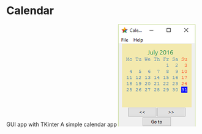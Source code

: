 # Calendar
GUI app with TKinter 
A simple calendar app
![alt tag](https://raw.githubusercontent.com/RaghavaDhanya/Calendar/master/calpic.jpg)
